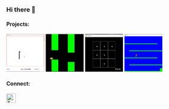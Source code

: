 ### Hi there 👋

<h4>Projects:</h4>

<a href="https://github.com/MohitSinghvi/The-Snake" ><img src="https://github.com/MohitSinghvi/The-Snake/raw/master/Snake_screenshot.PNG?raw=true" width="100" height="100" 
                                                          title="The Snake"></a>
<a href="https://github.com/MohitSinghvi/Flappy-Bird" ><img src="https://github.com/MohitSinghvi/Flappy-Bird/raw/master/Flappy-Screenshot.PNG?raw=true" width="100" height="100"
                                                            title="Flappy Bird"></a>
<a href="https://github.com/MohitSinghvi/TicTacToe" ><img src="https://github.com/MohitSinghvi/TicTacToe/raw/master/tictactoeScreenshot.PNG?raw=true" width="100" height="100"
                                                          title="TicTacToe"></a>
<a href="https://github.com/MohitSinghvi/Mario" ><img src="https://github.com/MohitSinghvi/Mario/raw/master/mario_screenshot.PNG?raw=true" width="100" height="100"
                                                      title="Mario"></a>

<h4>Connect:</h4>
<a href="https://twitter.com/mohitsinghvi_" ><img src="https://cdn.iconscout.com/icon/free/png-256/twitter-213-569318.png" width="25" height="25"
                                                  title="Twitter"></a>
</br>

<!--
**MohitSinghvi/MohitSinghvi** is a ✨ _special_ ✨ repository because its `README.md` (this file) appears on your GitHub profile.

Here are some ideas to get you started:

- 🔭 I’m currently working on ...
- 🌱 I’m currently learning ...
- 👯 I’m looking to collaborate on ...
- 🤔 I’m looking for help with ...
- 💬 Ask me about ...
- 📫 How to reach me: ...
- 😄 Pronouns: ...
- ⚡ Fun fact: ...
-->
